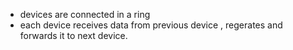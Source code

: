 - devices are connected in a ring
- each device receives data from previous device , regerates and forwards it to next device.